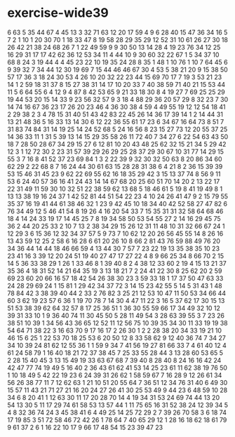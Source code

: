 # exercise-wide39
6
63
5
35
44
67
4
45
13
3
32
71
63
12
20
17
59
4
9
6
28
40
15
47
36
34
16
5
7
2
1
10
1
20
30
70
1
18
33
47
8
19
58
28
29
35
29
12
52
31
10
61
26
27
30
18
26
42
21
38
24
68
26
7
1
22
49
59
9
9
30
50
13
14
28
4
19
23
76
34
12
25
16
29
31
17
17
42
62
36
12
53
34
11
4
44
10
9
30
60
32
22
67
1
5
34
37
10
68
8
24
3
19
44
4
4
45
23
22
10
19
35
24
28
8
35
1
48
1
10
76
1
10
7
64
45
6
9
39
32
7
34
44
12
30
19
69
7
15
44
46
46
67
30
4
53
5
38
21
20
9
15
38
50
57
17
36
3
18
24
30
53
4
26
10
20
32
22
23
44
15
69
70
17
7
19
3
53
21
23
14
1
2
59
18
31
37
8
15
27
38
31
14
17
10
20
33
7
40
38
59
71
40
21
15
53
44
11
5
6
64
55
6
4
12
9
4
87
8
42
53
65
9
21
33
18
30
8
4
19
27
7
69
25
25
29
19
44
53
20
15
14
33
9
23
56
32
57
9
3
18
4
88
29
36
20
57
29
8
32
23
7
30
14
74
16
67
36
23
17
26
20
23
46
4
36
30
38
4
59
4
49
55
19
12
12
54
18
41
2
29
38
2
3
4
78
15
31
40
51
43
42
83
22
45
26
14
36
17
39
14
1
2
14
44
31
13
21
48
36
5
16
33
13
14
30
6
12
22
36
55
61
17
23
6
34
67
16
64
73
8
51
7
31
83
74
84
31
14
19
25
14
24
52
68
5
24
16
56
8
23
15
27
73
12
20
55
37
25
14
36
33
11
1
31
5
39
13
14
15
29
35
58
26
11
72
40
7
34
27
6
22
54
63
43
50
18
7
28
50
28
67
34
29
15
27
6
12
81
10
20
43
48
25
62
32
15
21
34
5
29
42
12
3
1
12
72
30
2
23
31
57
39
29
26
29
25
28
37
29
30
67
10
31
77
14
29
15
55
3
7
16
8
41
52
37
23
69
84
1
3
2
22
39
9
32
30
32
50
63
8
20
86
34
60
62
29
2
22
68
8
7
16
24
44
30
61
63
15
28
28
31
38
6
4
21
8
2
36
15
39
39
53
15
46
31
45
23
9
62
22
69
55
62
16
18
35
29
42
3
15
13
37
74
8
56
9
11
53
6
24
40
57
36
16
41
24
43
14
14
67
68
20
25
60
51
70
14
20
2
13
22
17
22
31
49
11
59
30
10
32
51
22
38
59
62
13
68
5
18
46
61
5
19
8
41
19
49
8
1
13
13
38
19
16
24
37
1
42
52
81
44
51
54
22
23
4
10
24
26
41
47
9
2
15
79
55
35
37
16
19
41
44
61
38
46
32
1
23
9
42
45
10
18
34
40
42
52
58
27
47
82
6
76
34
49
12
5
46
41
54
8
19
26
4
16
20
54
33
7
15
35
31
31
32
58
64
68
46
18
4
14
24
33
19
17
14
45
25
7
8
19
34
58
50
53
54
55
27
2
14
16
29
45
75
36
2
44
20
25
33
2
10
7
13
2
38
34
29
15
26
12
31
11
48
10
31
32
66
67
24
1
12
29
3
6
15
36
12
32
34
37
57
5
9
73
7
10
62
12
20
26
56
45
55
14
8
26
16
13
43
59
12
25
2
58
6
16
28
6
61
20
26
10
8
66
2
81
43
76
59
88
49
76
20
34
36
44
14
44
18
46
66
59
4
13
44
30
7
57
7
23
22
19
13
35
38
35
10
23
23
41
16
3
39
12
20
24
51
19
40
27
47
17
27
22
4
8
9
66
25
34
8
66
70
2
15
14
5
36
33
38
29
1
26
1
33
46
8
1
39
40
8
2
4
38
12
33
60
2
19
4
15
13
21
37
35
36
4
18
31
52
14
21
64
35
19
3
13
18
21
7
2
24
41
22
30
8
25
62
20
2
59
69
23
60
20
66
16
57
18
42
54
26
38
30
23
3
59
33
18
1
17
37
50
47
63
33
24
28
29
69
24
1
15
81
1
29
42
34
37
72
3
14
15
23
42
55
5
14
5
31
43
1
48
78
84
42
3
38
39
40
44
2
33
2
76
82
3
25
21
12
53
10
47
11
50
53
34
66
44
60
3
62
19
23
57
6
36
1
19
70
78
7
14
30
4
47
11
22
3
16
5
37
62
17
30
15
13
51
53
38
39
62
64
32
57
8
17
25
36
51
1
36
30
55
59
66
17
34
49
32
10
12
39
31
33
10
1
9
36
40
74
11
30
45
50
5
28
11
49
54
3
28
63
39
55
3
7
23
26
38
51
10
39
1
34
56
43
36
65
12
52
11
12
56
75
10
39
35
34
30
11
33
19
19
38
54
64
71
38
22
3
16
63
70
9
17
16
17
2
26
30
1
2
2
28
38
20
34
33
19
21
10
46
15
6
25
1
22
53
70
18
25
53
6
20
50
12
8
33
58
62
9
12
40
36
74
7
34
27
34
10
39
24
81
62
12
55
36
1
1
59
9
34
7
41
56
19
27
81
66
33
7
4
61
40
12
4
61
24
58
79
1
16
40
18
21
72
37
38
45
7
25
33
55
28
44
3
13
28
60
53
65
5
2
28
15
40
45
3
13
15
49
19
33
63
67
68
7
39
40
8
28
40
8
24
16
16
42
24
42
47
77
74
19
49
5
16
40
2
36
43
61
62
41
53
14
25
23
61
11
62
38
19
76
50
1
10
18
49
5
42
22
19
23
6
24
39
31
26
62
1
58
59
67
7
16
28
9
12
26
61
34
56
26
38
77
11
7
12
62
63
1
21
10
51
20
55
64
7
36
51
12
34
76
31
40
6
49
30
15
57
11
43
21
71
27
21
16
20
24
27
26
41
30
25
53
49
9
44
23
6
48
59
10
28
34
6
8
20
41
1
12
63
30
11
17
20
28
70
14
4
19
34
31
53
24
69
74
44
13
20
54
13
30
5
11
17
29
74
61
58
53
13
57
44
1
11
75
65
16
31
52
38
24
12
39
34
5
4
8
32
36
74
24
3
45
38
41
6
4
49
25
14
25
72
29
2
7
39
26
70
58
3
6
18
74
17
19
85
3
51
72
58
46
72
42
26
1
78
64
7
40
65
29
12
1
28
16
18
62
18
61
79
9
61
37
2
6
1
16
22
10
17
9
66
17
48
54
15
23
39
47
23
